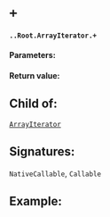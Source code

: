 # `+`

#### `..Root.ArrayIterator.+`

#### Parameters:

#### Return value:

## Child of:

[`ArrayIterator`](docs..Root.ArrayIterator.md)

## Signatures:

`NativeCallable`, `Callable`



## Example:

